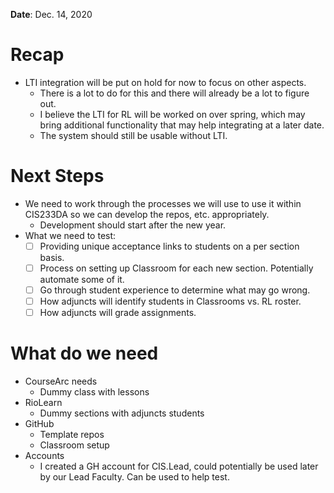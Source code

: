 **Date**: Dec. 14, 2020

# Recap
- LTI integration will be put on hold for now to focus on other aspects. 
  - There is a lot to do for this and there will already be a lot to figure out.
  - I believe the LTI for RL will be worked on over spring, which may bring additional functionality that may help integrating at a later date.
  - The system should still be usable without LTI.

# Next Steps
- We need to work through the processes we will use to use it within CIS233DA so we can develop the repos, etc. appropriately.
  - Development should start after the new year.
- What we need to test:
  - [ ] Providing unique acceptance links to students on a per section basis.
  - [ ] Process on setting up Classroom for each new section. Potentially automate some of it.
  - [ ] Go through student experience to determine what may go wrong.
  - [ ] How adjuncts will identify students in Classrooms vs. RL roster.
  - [ ] How adjuncts will grade assignments.
  
# What do we need
- CourseArc needs
  - Dummy class with lessons
- RioLearn
  - Dummy sections with adjuncts students
- GitHub
  - Template repos
  - Classroom setup
- Accounts
  - I created a GH account for CIS.Lead, could potentially be used later by our Lead Faculty. Can be used to help test.
